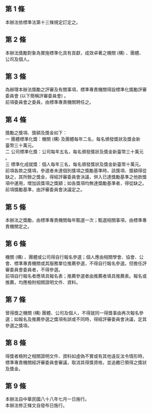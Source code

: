 第 1 條
-------
本辦法依標準法第十三條規定訂定之。

第 2 條
-------
本辦法獎勵對象為實施標準化具有貢獻，成效卓著之機關 (構) 、團體、  
公司及個人。

第 3 條
-------
為辦理本辦法獎勵之評審及有關事項，標準專責機關得設標準化獎勵評審  
委員會 (以下簡稱評審委員會) 。  
前項委員會之委員，由標準專責機關聘任之。

第 4 條
-------
獎勵之獎項、獎額及獎金如下：  
一  團體標準化獎：機關 (構) 及團體每年二名，每名頒發獎狀及獎金新  
    臺幣三十萬元。  
二  公司標準化獎：公司每年五名，每名頒發獎狀及獎金新臺幣三十萬元  
    。  
三  標準化成就獎：個人每年三名，每名頒發獎狀及獎金新臺幣十萬元。  
前項各款之獎項，參選者未達個別獎項之獎勵基準時，該獎項、獎額得從  
缺之，其所餘之獎金，得經評審委員會決議，併入已達獎勵基準之他款獎  
項中運用，增加該獎項之獎額；如各獎項均無達獎勵基準者，得從缺之。  
前項獎勵基準，由評審委員會決議定之。

第 5 條
-------
本辦法之獎勵，由標準專責機關每年甄選一次；甄選相關事項，由標準專  
責機關定之。

第 6 條
-------
機關 (構) 、團體或公司得自行報名參選；個人應由相關學會、協會、公  
會、標準專責機關或其服務單位推薦參選，不得自行報名參選。但擔任評  
審委員會委員者，不得參選。  
前項自行報名者應填具報名表；推薦參選者由推薦者填具推薦表。報名或  
推薦，均應檢附相關證明文件、資料。

第 7 條
-------
曾得獎之機關 (構) 團體、公司及個人，不得就同一得獎事由再次報名參  
選；如報名及推薦參選之獎項有誤或不同時，得經評審委員會決議，定其  
參選之獎項。

第 8 條
-------
得獎者檢附之相關證明文件、資料如虛偽不實或有其他違反法令情形時，  
標準專責機關經評審委員會審議，取消其得獎資格，並追繳已領得之獎狀  
及獎金。

第 9 條
-------
本辦法自中華民國八十八年七月一日施行。  
本辦法修正條文自發布日施行。

